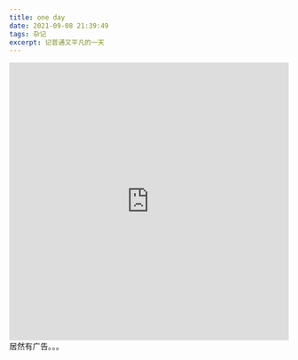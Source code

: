 ```yaml
---
title: one day
date: 2021-09-08 21:39:49
tags: 杂记
excerpt: 记普通又平凡的一天
---
```


<div style="width:100%;height: 500px;margin: 0 auto">
<iframe style="height:100%;width:100%" src='https://player.youku.com/embed/XNTgwNDQ1NjI0OA==' frameborder='allowfullscreen' allowfullscreen="true"></iframe>
居然有广告。。。
</div>
